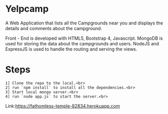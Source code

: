 ﻿# Yelpcamp

A Web Application that lists all the Campgrounds near you and displays the details and comments about the campground.


Front - End is developed with HTML5, Bootstrap 4, Javascript.
MongoDB is used for storing the data about the campgrounds and users.
NodeJS and ExpressJS is used to handle the routing and serving the views.


# Steps
    1] Clone the repo to the local.<br>
    2] run `npm install` to install all the dependencies.<br>
    3] Start local mongo server.<br>
    4] run `node app.js` to start the server.<br>


Link:https://fathomless-temple-82834.herokuapp.com
 

